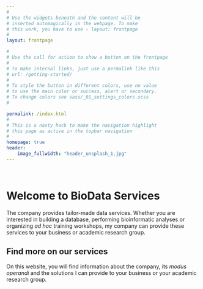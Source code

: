 ```yaml
---
#
# Use the widgets beneath and the content will be
# inserted automagically in the webpage. To make
# this work, you have to use › layout: frontpage
#
layout: frontpage

#
# Use the call for action to show a button on the frontpage
#
# To make internal links, just use a permalink like this
# url: /getting-started/
#
# To style the button in different colors, use no value
# to use the main color or success, alert or secondary.
# To change colors see sass/_01_settings_colors.scss
#

permalink: /index.html
#
# This is a nasty hack to make the navigation highlight
# this page as active in the topbar navigation
#
homepage: true
header:
    image_fullwidth: "header_unsplash_1.jpg"
---
```

<br />

<h1> Welcome to BioData Services</h1>
<p>The company provides tailor-made data services. Whether you are interested in building a database, performing bioinformatic analyses or organizing <em>ad hoc</em> training workshops, my company can provide these services to your business or academic research group. </p>

<h2>Find more on our services</h2>
On this website, you will find information about the company, its <em>modus operandi</em> and the solutions I can provide to your business or your academic research group.


